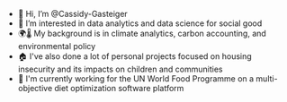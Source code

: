 - 👋 Hi, I’m @Cassidy-Gasteiger
- 👀 I’m interested in data analytics and data science for social good
- 🌍🌡️ My background is in climate analytics, carbon accounting, and environmental policy
- 🏠 I've also done a lot of personal projects focused on housing insecurity and its impacts on children and communities
- 🥦 I'm currently working for the UN World Food Programme on a multi-objective diet optimization software platform

<!---
Cassidy-Gasteiger/Cassidy-Gasteiger is a ✨ special ✨ repository because its `README.md` (this file) appears on your GitHub profile.
You can click the Preview link to take a look at your changes.
--->
